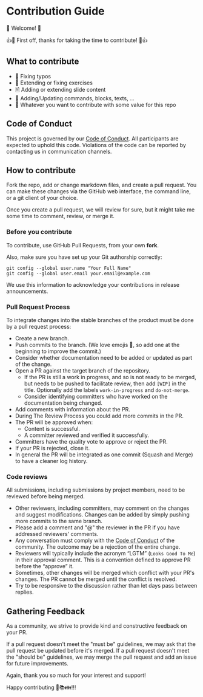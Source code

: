 # Contribution Guide

👋 Welcome! 👋

👍🎉 First off, thanks for taking the time to contribute! 🎉👍

## What to contribute

* 🐛 Fixing typos
* 👑 Extending or fixing exercises
* 🖹 Adding or extending slide content
* 📝 Adding/Updating commands, blocks, texts, ...
* 👋 Whatever you want to contribute with some value for this repo

## Code of Conduct

This project is governed by our [Code of Conduct](./CODE_OF_CONDUCT.md). All participants
are expected to uphold this code. Violations of the code can be reported by contacting
us in communication channels.

## How to contribute

Fork the repo, add or change markdown files, and create a pull request. You can make these changes
via the GitHub web interface, the command line, or a git client of your choice.

Once you create a pull request, we will review for sure, but it might take me some time to comment, review,
or merge it.

### Before you contribute

To contribute, use GitHub Pull Requests, from your own **fork**.

Also, make sure you have set up your Git authorship correctly:

```shell
git config --global user.name "Your Full Name"
git config --global user.email your.email@example.com
```

We use this information to acknowledge your contributions in release announcements.

### Pull Request Process

To integrate changes into the stable branches of the product must be done by a
pull request process:

* Create a new branch.
* Push commits to the branch. (We love emojis 💌, so add one at the beginning to improve the commit.)
* Consider whether documentation need to be added or updated as part of the change.
* Open a PR against the target branch of the repository.
	* If the PR is still a work in progress, and so is not ready to be merged, but needs to be pushed to
	facilitate review, then add `[WIP]` in the title. Optionally add the labels `work-in-progress` and `do-not-merge`.
	* Consider identifying committers who have worked on the documentation being changed.
* Add comments with information about the PR.
* During The Review Process you could add more commits in the PR.
* The PR will be approved when:
	* Content is successful.
	* A committer reviewed and verified it successfully.
* Committers have the quality vote to approve or reject the PR.
* If your PR is rejected, close it.
* In general the PR will be integrated as one commit (Squash and Merge) to have a cleaner log history. 

### Code reviews

All submissions, including submissions by project members, need to be reviewed before being merged.

* Other reviewers, including committers, may comment on the changes and suggest modifications. Changes can
be added by simply pushing more commits to the same branch.
* Please add a comment and "@" the reviewer in the PR if you have addressed reviewers' comments.
* Any conversation must comply with the [Code of Conduct](./CODE_OF_CONDUCT.md)
of the community. The outcome may be a rejection of the entire change.
* Reviewers will typically include the acronym “LGTM” (`Looks Good To Me`) in their approval comment. This is a
convention defined to approve PR before the “approve” it.
* Sometimes, other changes will be merged which conflict with your PR's changes. The PR cannot
be merged until the conflict is resolved. 
* Try to be responsive to the discussion rather than let days pass between replies.

## Gathering Feedback

As a community, we strive to provide kind and constructive feedback on your PR.

If a pull request doesn't meet the "must be" guidelines, we may ask that the pull request be updated
before it's merged. If a pull request doesn't meet the "should be" guidelines,
we may merge the pull request and add an issue for future improvements.

Again, thank you so much for your interest and support!

Happy contributing 📝📚👪!!!

